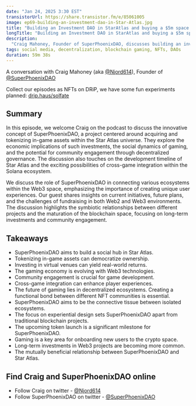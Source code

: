 ```yaml
---
date: "Jan 24, 2025 3:30 EST"
transistorUrl: https://share.transistor.fm/e/85061005
image: ep69-building-an-investment-dao-in-Star-Atlas.jpg
title: "Building an Investment DAO in StarAtlas and buying a $5m space ship"
longTitle: "Building an Investment DAO in StarAtlas and buying a $5m space ship w/ Craig, Founder of SuperPhoenixDAO"
description:
  "Craig Mahoney, Founder of SuperPhoenixDAO, discusses building an investment DAO to buy a $5m space ship and build a social hub in Star Atlas."
tags: social media, decentralization, blockchain gaming, NFTs, DAOs
duration: 59m 38s
---
```


A conversation with Craig Mahoney (aka [@Njord614](https://x.com/Njord614)), Founder of [@SuperPhoenixDAO](https://x.com/SuperPhoenixDAO)

Collect our episodes as NFTs on DRiP, we have some fun experiments planned: [drip.haus/solfate](https://drip.haus/solfate)

## Summary

In this episode, we welcome Craig on the podcast to discuss the innovative concept of SuperPhoenixDAO, a project centered around acquiring and tokenizing in-game assets within the Star Atlas universe. They explore the economic implications of such investments, the social dynamics of gaming, and the potential for community engagement through decentralized governance. The discussion also touches on the development timeline of Star Atlas and the exciting possibilities of cross-game integration within the Solana ecosystem.

We discuss the role of SuperPhoenixDAO in connecting various ecosystems within the Web3 space, emphasizing the importance of creating unique user experiences. Our guest shares insights on current initiatives, future plans, and the challenges of fundraising in both Web2 and Web3 environments. The discussion highlights the symbiotic relationships between different projects and the maturation of the blockchain space, focusing on long-term investments and community engagement.

## Takeaways

- SuperPhoenixDAO aims to build a social hub in Star Atlas.
- Tokenizing in-game assets can democratize ownership.
- Investing in virtual venues can yield real-world returns.
- The gaming economy is evolving with Web3 technologies.
- Community engagement is crucial for game development.
- Cross-game integration can enhance player experiences.
- The future of gaming lies in decentralized ecosystems. Creating a functional bond between different NFT communities is essential.
- SuperPhoenixDAO aims to be the connective tissue between isolated ecosystems.
- The focus on experiential design sets SuperPhoenixDAO apart from traditional blockchain projects.
- The upcoming token launch is a significant milestone for SuperPhoenixDAO.
- Gaming is a key area for onboarding new users to the crypto space.
- Long-term investments in Web3 projects are becoming more common.
- The mutually beneficial relationship between SuperPhoenixDAO and Star Atlas.

## Find Craig and SuperPhoenixDAO online

- Follow Craig on twitter - [@Njord614](https://x.com/Njord614)
- Follow SuperPhoenixDAO on twitter - [@SuperPhoenixDAO](https://x.com/SuperPhoenixDAO)
